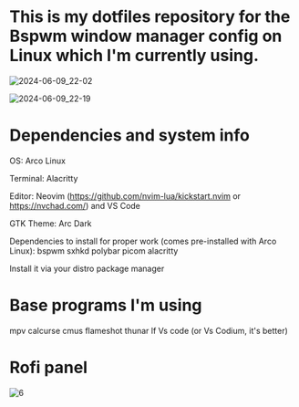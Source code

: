 # This is my dotfiles repository for the Bspwm window manager config on Linux which I'm currently using.

![2024-06-09_22-02](https://github.com/iceonekot/Svyavo-s-dotfiles/assets/172209243/18803a5f-ff01-4a8b-b7f1-51b9f241768b)

![2024-06-09_22-19](https://github.com/iceonekot/Svyavo-s-dotfiles/assets/172209243/b3274d56-b08d-4159-9d2d-4f2755f92357)

# Dependencies and system info
OS: Arco Linux

Terminal: Alacritty

Editor: Neovim (https://github.com/nvim-lua/kickstart.nvim   or   https://nvchad.com/) and VS Code

GTK Theme: Arc Dark

Dependencies to install for proper work (comes pre-installed with Arco Linux): bspwm sxhkd polybar picom alacritty

Install it via your distro package manager

# Base programs I'm using
mpv calcurse cmus flameshot thunar lf Vs code (or Vs Codium, it's better)

# Rofi panel
![6](https://github.com/iceonekot/Svyavo-s-dotfiles/assets/172209243/ce8b5fbd-47a2-4dd2-8ceb-99445d932454)

